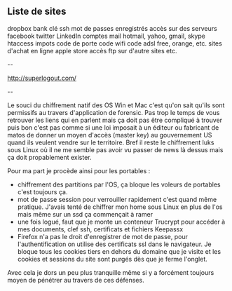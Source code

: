
## Liste de sites

dropbox
bank
clé ssh
mot de passes enregistrés
accès sur des serveurs
facebook
twitter
LinkedIn
comptes mail hotmail, yahoo, gmail, skype
htaccess
impots
code de porte
code wifi
code adsl free, orange, etc.
sites d'achat en ligne
apple store
accès ftp sur d'autre sites etc.

--

http://superlogout.com/

--

Le souci du chiffrement natif des OS Win et Mac c'est qu'on sait qu'ils sont permissifs au travers d'application de forensic.
Pas trop le temps de vous retrouver les liens qui en parlent mais ça doit pas être compliqué à trouver puis bon c'est pas comme si une loi imposait à un éditeur ou fabricant de matos de donner un moyen d'accès (master key) au gouvernement US quand ils veulent vendre sur le territoire.
Bref il reste le chiffrement luks sous Linux où il ne me semble pas avoir vu passer de news là dessus mais ça doit propablement exister.

Pour ma part je procède ainsi pour les portables :

* chiffrement des partitions par l'OS, ça bloque les voleurs de portables c'est toujours ça.
* mot de passe session pour verrouiller rapidement c'est quand même pratique.
  J'avais tenté de chiffrer mon home sous Linux en plus de l'os mais même sur un ssd ça commençait à ramer
* une fois logué, faut que je monte un conteneur Trucrypt pour accéder à mes documents, clef ssh, certificats et fichiers Keepassx
* Firefox n'a pas le droit d'enregistrer de mot de passe, pour l'authentification on utilise des certificats ssl dans le navigateur.
  Je bloque tous les cookies tiers en dehors du domaine que je visite et les cookies et sessions du site sont purgés dès que je ferme l'onglet.

Avec cela je dors un peu plus tranquille même si y a forcément toujours moyen de pénétrer au travers de ces défenses.

